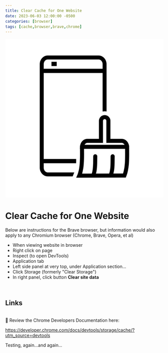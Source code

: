 ```yaml
---
title: Clear Cache for One Website
date: 2023-06-03 12:00:00 -0500
categories: [browser]
tags: [cache,browser,brave,chrome]
---
```



![Clear Cache](/assets/img/posts/clear-cache.jpg)

# Clear Cache for One Website



Below are instructions for the Brave browser, but information would also apply to any Chromium browser (Chrome, Brave, Opera, et al)
<br>
* When viewing website in browser
* Right click on page
* Inspect (to open DevTools)
* Application tab
* Left side panel at very top, under Application section...
* Click Storage (formerly "Clear Storage")
* In right panel, click button **Clear site data**
<br>

## Links
<br>
🔗 Review the Chrome Developers Documentation here: 

<https://developer.chrome.com/docs/devtools/storage/cache/?utm_source=devtools>

Testing, again...and again...